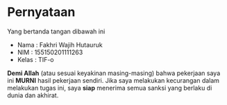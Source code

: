# Pernyataan

Yang bertanda tangan dibawah ini

* Nama : Fakhri Wajih Hutauruk
* NIM : 155150201111263
* Kelas : TIF-o

**Demi Allah** (atau sesuai keyakinan masing-masing) bahwa pekerjaan saya ini **MURNI** hasil pekerjaan sendiri. Jika saya melakukan kecurangan dalam melakukan tugas ini, saya **siap** menerima semua sanksi yang berlaku di dunia dan akhirat.
